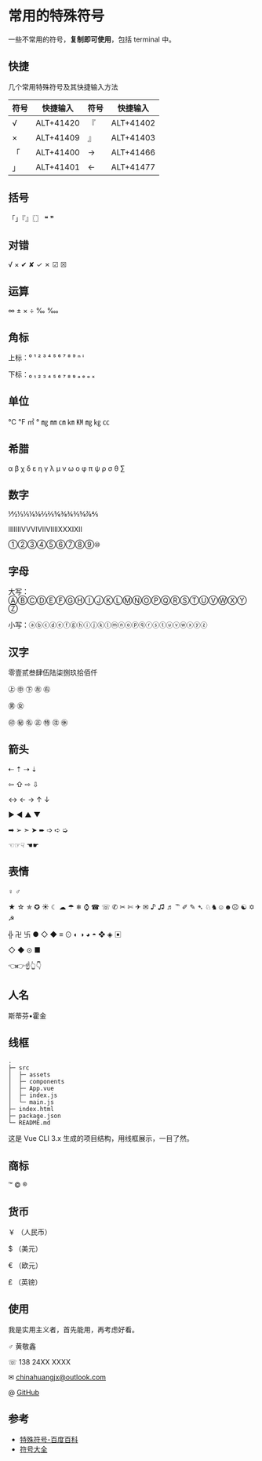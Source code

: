# 常用的特殊符号

一些不常用的符号，**复制即可使用**，包括 terminal 中。

## 快捷

几个常用特殊符号及其快捷输入方法

| 符号 | 快捷输入  | 符号 | 快捷输入  |
| ---- | --------- | ---- | --------- |
| √    | ALT+41420 | 『   | ALT+41402 |
| ×    | ALT+41409 | 』   | ALT+41403 |
| 「   | ALT+41400 | →    | ALT+41466 |
| 」   | ALT+41401 | ←    | ALT+41477 |

## 括号

「」『』〖〗 ❝ ❞

## 对错

√ × ✔ ✘ ✓ ✗ ☑ ☒

## 运算

∞ ± × ÷ ‰ ‱

## 角标

上标：⁰ ¹ ² ³ ⁴ ⁵ ⁶ ⁷ ⁸ ⁹ ⁿ ⁱ

下标：₀ ₁ ₂ ₃ ₄ ₅ ₆ ₇ ₈ ₉ ₐ ₑ ₒ ₓ

## 单位

℃ ℉ ㎡ ° ㎎ ㎜ ㎝ ㎞ ㏎ ㎎ ㎏ ㏄

## 希腊

α β χ δ ε η γ λ μ ν ω ο φ π ψ ρ σ θ ∑

## 数字

⅟½⅓⅕⅙⅛⅔⅖⅚⅜¾⅗⅝⅞⅘

ⅠⅡⅢⅣⅤⅥⅦⅧⅨⅩⅪⅫ

①②③④⑤⑥⑦⑧⑨⑩

## 字母

大写：ⒶⒷⒸⒹⒺⒻⒼⒽⒾⒿⓀⓁⓂⓃⓄⓅⓆⓇⓈⓉⓊⓋⓌⓍⓎⓏ

小写：ⓐⓑⓒⓓⓔⓕⓖⓗⓘⓙⓚⓛⓜⓝⓞⓟⓠⓡⓢⓣⓤⓥⓦⓧⓨⓩ

## 汉字

零壹贰叁肆伍陆柒捌玖拾佰仟

㊤ ㊥ ㊦ ㊧ ㊨

㊚ ㊛

㊞ ㊙ ㊔ ㊣ ㊕ ㊟ ㊡

## 箭头

⇠ ⇡ ⇢ ⇣

⇦ ⇧ ⇨ ⇩

↔ ← → ↑ ↓

▶ ◀  ▲ ▼

➡ ➢ ➣ ➤ ➨ ➩ ➪ ➭

☜☞☟ ☚☛ 

## 表情

♀ ♂ 

★ ☆ ✯ ✪ ☀ ☾ ☁ ☂ ❄ ⌚ ☎ ☏ ✆ ✂ ✄ ✈ ✉ ♪ ♫ ♬ ℡ ✐ ✎ ➴ ♘♞☺☻☹ ☯ ✡ ☭

╬ 卍 卐 ● ◇ ◆ ≡ ⊙ ◐ ◑ ◕ ◓ ❖ ◈ ▣

◇ ◆ ⊙ ■

👈👉☝👆👇

## 人名

斯蒂芬•霍金 

## 线框

```
.
├─ src
│  ├─ assets
│  ├─ components
│  ├─ App.vue
│  ├─ index.js
│  └─ main.js
├─ index.html
├─ package.json
└─ README.md
```

这是 Vue CLI 3.x 生成的项目结构，用线框展示，一目了然。

## 商标

™ © ® 

## 货币

￥ （人民币）

 $  （美元）

 €  （欧元）

 £  （英镑）

## 使用

我是实用主义者，首先能用，再考虑好看。

♂  黄敬鑫

☏ 138 24XX XXXX

✉ chinahuangjx@outlook.com

@ [GitHub](https://github.com/huangjingxin)

## 参考

- [特殊符号-百度百科](https://baike.baidu.com/item/特殊字符/112715)
- [符号大全](http://www.fhdq.net/)

